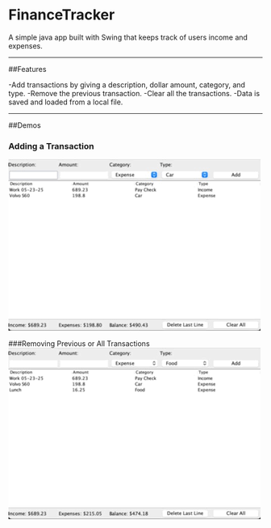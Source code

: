# FinanceTracker
A simple java app built with Swing that keeps track of users income and expenses.

---

##Features

-Add transactions by giving a description, dollar amount, category, and type.
-Remove the previous transaction.
-Clear all the transactions.
-Data is saved and loaded from a local file.

---

##Demos

### Adding  a Transaction
![Add Transaction](assets/addDemo.gif)

###Removing Previous or All Transactions
![Add Transaction](assets/deleteClearDemo.gif)

